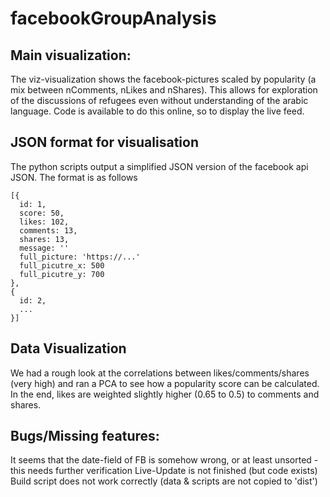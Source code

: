 # facebookGroupAnalysis

## Main visualization:
The viz-visualization shows the facebook-pictures scaled by popularity (a mix between nComments, nLikes and nShares). This allows for exploration of the discussions of refugees even without understanding of the arabic language.
Code is available to do this online, so to display the live feed.


## JSON format for visualisation
The python scripts output a simplified JSON version of the facebook api JSON.
The format is as follows
```
[{
  id: 1,
  score: 50,
  likes: 102,
  comments: 13,
  shares: 13,
  message: ''
  full_picture: 'https://...'
  full_picutre_x: 500
  full_picutre_y: 700
},
{
  id: 2,
  ...
}]
```

## Data Visualization
We had a rough look at the correlations between likes/comments/shares (very high) and ran a PCA to see how a popularity score can be calculated. In the end, likes are weighted slightly higher (0.65 to 0.5) to comments and shares.

## Bugs/Missing features:
It seems that the date-field of FB is somehow wrong, or at least unsorted - this needs further verification
Live-Update is not finished (but code exists)
Build script does not work correctly (data & scripts are not copied to 'dist')
